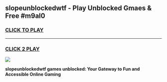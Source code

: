 
## slopeunblockedwtf - Play Unblocked Gmaes & Free #m9al0
<h3>
<a href="https://news.freeplayer.one?title=slopeunblockedwtf&ref=24F">CLICK TO PLAY</a></h3>
<hr>

<h3>
<a href="https://news.freeplayer.one?title=slopeunblockedwtf&ref=24F">CLICK 2 PLAY</a>
  
</h3>

<a href="https://news.freeplayer.one?title=slopeunblockedwtf&ref=24F/"><img src="https://clearcache.store/games.png"></a>


**slopeunblockedwtf games unblocked: Your Gateway to Fun and Accessible Online Gaming**
